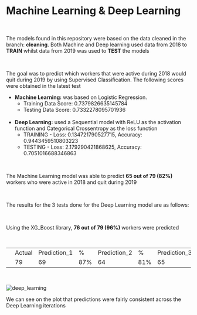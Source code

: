 <h1>Machine Learning & Deep Learning </h1>
<br>
<p> The models found in this repository were based on the data cleaned in the branch: <b>cleaning</b>. Both Machine and Deep learning used data from 2018 to <b>TRAIN</b> whilst data from 2019 was used to <b>TEST</b> the models</p>
<br>
<p>The goal was to predict which workers that were active during 2018 would quit during 2019 by using Supervised Classification. The following scores were obtained in the latest test</p>
<ul>
    <li><b>Machine Learning:</b> was based on Logistic Regression. 
    <br>
        <ul>
        <li>Training Data Score: 0.7379826635145784</li>
        <li>Testing Data Score: 0.7332278095701936</li>
        </ul>
    </li>
    <br>
    <li><b>Deep Learning:</b> used a Sequential model with ReLU as the activation function and Categorical Crossentropy as the loss function
    <br>    
        <ul>
        <li>TRAINING - Loss: 0.134721790527715, Accuracy: 0.9443459510803223</li>
        <li>TESTING - Loss: 2.179290421868625, Accuracy: 0.7051016688346863</li>
        </ul>
    </li>
</ul>
<br>
<p>The Machine Learning model was able to predict <b>65 out of 79 (82%) </b> workers who were active in 2018 and quit during 2019 </p>
<br>
<p>The results for the 3 tests done for the Deep Learning model are as follows:</p>
<br>
<p>Using the XG_Boost library, <b>76 out of 79 (96%) </b> workers were predicted </p>
<br>
<table>
<th>
<td>Actual</td>
<td>Prediction_1</td>
<td>%</td>
<td>Prediction_2</td>
<td>%</td>
<td>Prediction_3</td>
<td>%</td>
</th>
<tr>
<td></td>
<td>79</td>
<td>69</td>
<td>87%</td>
<td>64</td>
<td>81%</td>
<td>65</td>
<td>82%</td>
</tr>
</table>
<br>

![deep_learning](https://user-images.githubusercontent.com/51130786/68521526-8e451300-0267-11ea-966f-b40a67a03faf.PNG)

<p>We can see on the plot that predictions were fairly consistent across the Deep Learning iterations</p>
